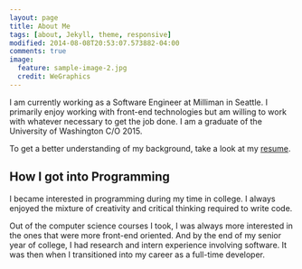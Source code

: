 ```yaml
---
layout: page
title: About Me
tags: [about, Jekyll, theme, responsive]
modified: 2014-08-08T20:53:07.573882-04:00
comments: true
image:
  feature: sample-image-2.jpg
  credit: WeGraphics
---
```


I am currently working as a Software Engineer at Milliman in Seattle. I primarily enjoy working with
front-end technologies but am willing to work with whatever necessary to get the job done. I am a graduate of the University of Washington C/O 2015.

To get a better understanding of my background, take a look at my [resume](http://tonykle.github.io/other/tonyleresume.pdf).

## How I got into Programming

I became interested in programming during my time in college. I always enjoyed the mixture of creativity and critical thinking required to write code.

Out of the computer science courses I took, I was always more interested in the ones that were more front-end oriented. And by the end of my senior year of college, I had research and intern experience involving software. It was then when I transitioned into my career as a full-time developer.
